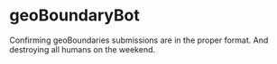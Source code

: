 # geoBoundaryBot
Confirming geoBoundaries submissions are in the proper format.  And destroying all humans on the weekend.

